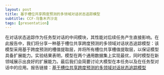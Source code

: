 ```yaml
---
layout: post
title: 基于槽位共享跨度预测的多领域对话状态追踪模型
subtitle: CCF-乌鲁木齐沙龙
tags: [presentation]
---
```

在对话状态追踪作为任务型对话的中间模块，其性能对后续任务产生直接影响。在此报告中，我们将分享一种基于槽位共享跨度预测的多领域对话状态追踪模型：该模型采用基于跨度预测的槽值提取层，并将所有槽位共享槽值提取层，以保证模型具备扩展能力。实验结果表明，模型在两个通用数据集上实现最优，同时模型在新领域展示出良好的扩展能力。最后我们会简要讨论大模型在本任务以及在任务型对话中的应用。报告链接：[基于槽位共享跨度预测的多领域对话状态追踪模型](../docs/CCF%E4%B9%8C%E9%B2%81%E6%9C%A8%E9%BD%90-%E6%B2%99%E9%BE%99.pdf)

